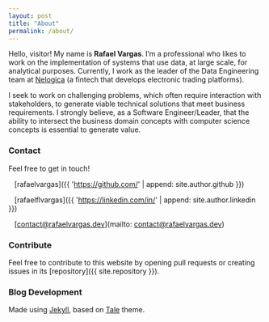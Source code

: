 ```yaml
---
layout: post
title: "About"
permalink: /about/
---
```


Hello, visitor! My name is **Rafael Vargas**. I’m a professional who likes to work on the implementation of systems that use data, at large scale, for analytical purposes. Currently, I work as the leader of the Data Engineering team at [Nelogica](https://www.nelogica.com.br/) (a fintech that develops electronic trading platforms). 

I seek to work on challenging problems, which often require interaction with stakeholders, to generate viable technical solutions that meet business requirements. I strongly believe, as a Software Engineer/Leader, that the ability to intersect the business domain concepts with computer science concepts is essential to generate value.


### Contact

Feel free to get in touch!

<i class="fab fa-github fa-lg"></i> &nbsp;&nbsp; [rafaelvargas]({{ 'https://github.com/' | append: site.author.github }})

<i class="fab fa-linkedin fa-lg"></i> &nbsp;&nbsp; [rafaelflvargas]({{ 'https://linkedin.com/in/' | append: site.author.linkedin }})

<i class="fas fa-envelope fa-lg"></i> &nbsp;&nbsp; [contact@rafaelvargas.dev](mailto: contact@rafaelvargas.dev)


### Contribute

Feel free to contribute to this website by opening pull requests or creating issues in its [repository]({{ site.repository }}). 

### Blog Development

Made using [Jekyll](https://github.com/jekyll/jekyll), based on [Tale](https://github.com/chesterhow/tale/) theme.
